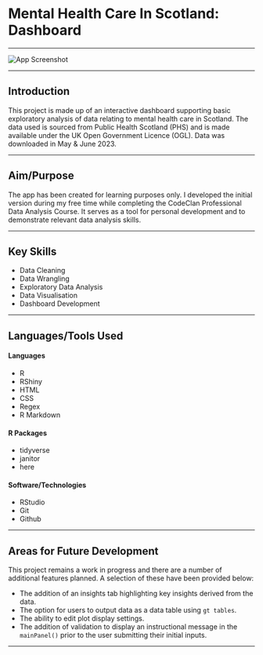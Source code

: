 # Mental Health Care In Scotland: Dashboard
 
------------------------------------------------------------------------

![App Screenshot](here(/www/readme_screenshot_a.png))

------------------------------------------------------------------------

## Introduction

This project is made up of an interactive dashboard supporting basic exploratory analysis of data relating to mental health care in Scotland. The data used is sourced from Public Health Scotland (PHS) and is made available under the UK Open Government Licence (OGL). Data was downloaded in May & June 2023.

------------------------------------------------------------------------

## Aim/Purpose

The app has been created for learning purposes only. I developed the initial version during my free time while completing
the CodeClan Professional Data Analysis Course. It serves as a tool for personal development and to demonstrate relevant data analysis skills.

------------------------------------------------------------------------

## Key Skills

- Data Cleaning
- Data Wrangling
- Exploratory Data Analysis
- Data Visualisation
- Dashboard Development

------------------------------------------------------------------------

## Languages/Tools Used

#### Languages

-   R
-   RShiny
-   HTML
-   CSS
-   Regex
-   R Markdown

#### R Packages

-   tidyverse
-   janitor
-   here

#### Software/Technologies

-   RStudio
-   Git
-   Github

------------------------------------------------------------------------

## Areas for Future Development

This project remains a work in progress and there are a number of additional features planned.
A selection of these have been provided below:

- The addition of an insights tab highlighting key insights derived from the data.
- The option for users to output data as a data table using `gt tables`.
- The ability to edit plot display settings.
- The addition of validation to display an instructional message in the `mainPanel()` prior to
the user submitting their initial inputs.

------------------------------------------------------------------------
